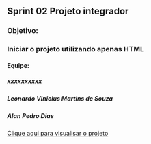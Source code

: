 <h2>Sprint 02 Projeto integrador</h2>
<h3>Objetivo:</h3>
<h3>Iniciar o projeto utilizando apenas HTML</h3>
<h4>Equipe:</h4>
<h5>xxxxxxxxxx</h5>
<h5>Leonardo Vinicius Martins de Souza</h5>
<h5>Alan Pedro Dias</h5>

[Clique aqui para visualisar o projeto](https://alanpedrod.github.io/sprint-02-projeto-integrador/)
